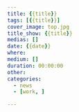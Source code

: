 ```yaml
---
title: {{title}}
tags: [{{title}}]
cover_image: top.jpg
title_show: {{title}}
medias: []
date: {{date}}
where:
medium: []
duration: 00:00:00
other:
categories:
  - news
  - [work, ]

---
```

<!--
# Tag Plugins
## Image
{% img [class names] /path/to/image [width] [height] "title text 'alt text'" %}

## Link
{% link text url [external] [title] %}

## YouTube
{% youtube video_id %}

## Vimeo
{% vimeo video_id [width] [height] %}

<!-- more -->
